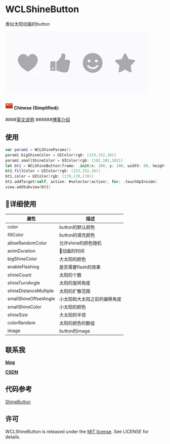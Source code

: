 # WCLShineButton
类似太阳动画的button

![](DemoGif.gif)

#### ![cn](https://raw.githubusercontent.com/gosquared/flags/master/flags/flags/shiny/24/China.png) **Chinese (Simplified)**: 
####[英文说明](README.md)
######[博客介绍](http://blog.csdn.net/wang631106979/article/details/55230455)

## 使用

```swift
var param1 = WCLShineParams()
param1.bigShineColor = UIColor(rgb: (153,152,38))
param1.smallShineColor = UIColor(rgb: (102,102,102))
let bt1 = WCLShineButton(frame: .init(x: 100, y: 100, width: 60, height: 60), params: param1)
bt1.fillColor = UIColor(rgb: (153,152,38))
bt1.color = UIColor(rgb: (170,170,170))
bt1.addTarget(self, action: #selector(action), for: .touchUpInside)
view.addSubview(bt1)
```

## **详细使用**

| **属性**                | **描述**         |
| --------------------- | -------------- |
| color                 | button的默认颜色    |
| fillColor             | button的填充颜色    |
| allowRandomColor      | 允许shine的颜色随机   |
| animDuration          | 动画的时间         |
| bigShineColor         | 大太阳的颜色         |
| enableFlashing        | 是否需要flash的效果   |
| shineCount            | 太阳的个数          |
| shineTurnAngle        | 太阳的旋转角度        |
| shineDistanceMultiple | 太阳的扩散范围        |
| smallShineOffsetAngle | 小太阳和大太阳之前的偏移角度 |
| smallShineColor       | 小太阳的颜色         |
| shineSize             | 大太阳的半径         |
| colorRandom           | 太阳的颜色的数组       |
| image                 | button的image   |

## **联系我**

**[blog]( http:blog.imwcl.com)**

**[CSDN](http://blog.csdn.net/wang631106979)**

## 代码参考

[ShineButton](https://github.com/ChadCSong/ShineButton)

## **许可**

WCLShineButton is released under the [MIT license](https://github.com/631106979/WCLShineButton/blob/master/LICENSE). See LICENSE for details.
